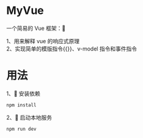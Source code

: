 # MyVue

一个简易的 Vue 框架：

1、用来解释 vue 的响应式原理  
2、实现简单的模版指令{{}}、v-model 指令和事件指令

# 用法

1、 安装依赖

```bash
npm install
```

2、 启动本地服务

```bash
npm run dev
```

